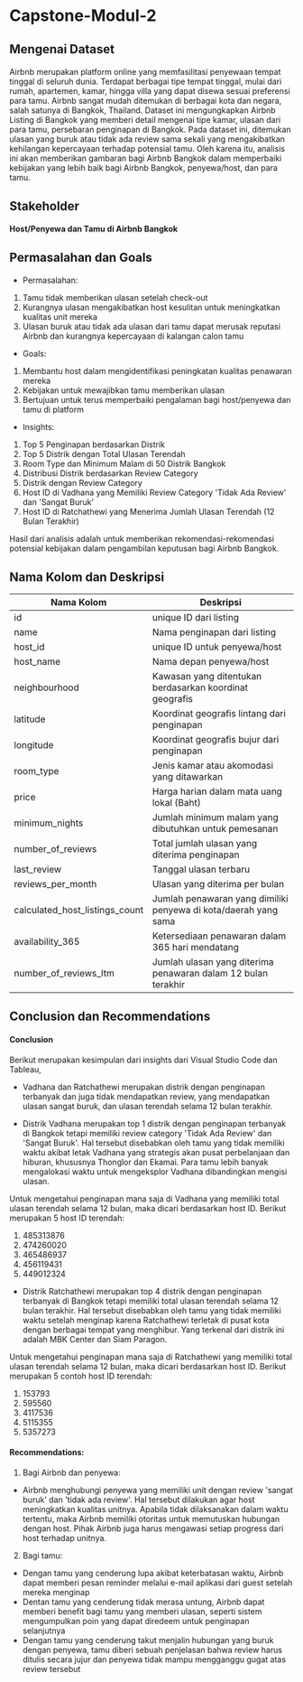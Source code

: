 # Capstone-Modul-2
## Mengenai Dataset
#### 
Airbnb merupakan platform online yang memfasilitasi penyewaan tempat tinggal di seluruh dunia. Terdapat berbagai tipe tempat tinggal, mulai dari rumah, apartemen, kamar, hingga villa yang dapat disewa sesuai preferensi para tamu. Airbnb sangat mudah ditemukan di berbagai kota dan negara, salah satunya di Bangkok, Thailand. Dataset ini mengungkapkan Airbnb Listing di Bangkok yang memberi detail mengenai tipe kamar, ulasan dari para tamu, persebaran penginapan di Bangkok. Pada dataset ini, ditemukan ulasan yang buruk atau tidak ada review sama sekali yang mengakibatkan kehilangan kepercayaan terhadap potensial tamu. Oleh karena itu, analisis ini akan memberikan gambaran bagi Airbnb Bangkok dalam memperbaiki kebijakan yang lebih baik bagi Airbnb Bangkok, penyewa/host, dan para tamu.
## Stakeholder
#### Host/Penyewa dan Tamu di Airbnb Bangkok
## Permasalahan dan Goals
####
- Permasalahan:
1. Tamu tidak memberikan ulasan setelah check-out
2. Kurangnya ulasan mengakibatkan host kesulitan untuk meningkatkan kualitas unit mereka
3. Ulasan buruk atau tidak ada ulasan dari tamu dapat merusak reputasi Airbnb dan kurangnya kepercayaan di kalangan calon tamu

- Goals:
1. Membantu host dalam mengidentifikasi peningkatan kualitas penawaran mereka
2. Kebijakan untuk mewajibkan tamu memberikan ulasan
3. Bertujuan untuk terus memperbaiki pengalaman bagi host/penyewa dan tamu di platform
 
- Insights: 
1. Top 5 Penginapan berdasarkan Distrik
2. Top 5 Distrik dengan Total Ulasan Terendah
3. Room Type dan Minimum Malam di  50  Distrik Bangkok
4. Distribusi Distrik berdasarkan Review Category
5. Distrik dengan Review Category
6. Host ID di Vadhana yang Memiliki Review Category 'Tidak Ada Review' dan 'Sangat Buruk'
7. Host ID di Ratchathewi yang Menerima Jumlah Ulasan Terendah (12 Bulan Terakhir)

Hasil dari analisis adalah untuk memberikan rekomendasi-rekomendasi potensial kebijakan dalam pengambilan keputusan bagi Airbnb Bangkok.
## Nama Kolom dan Deskripsi
| Nama Kolom                      | Deskripsi                                                                   |
|---------------------------------|-----------------------------------------------------------------------------|
| id                              | unique ID dari listing                                         |
| name                            | Nama penginapan dari listing                                               |
| host_id                         | unique ID untuk penyewa/host                           |
| host_name                       | Nama depan penyewa/host                                                        |
| neighbourhood                    | Kawasan yang ditentukan berdasarkan koordinat geografis                     |
| latitude                        | Koordinat geografis lintang dari penginapan                                |
| longitude                       | Koordinat geografis bujur dari penginapan                                  |
| room_type                       | Jenis kamar atau akomodasi yang ditawarkan                                 |
| price                           | Harga harian dalam mata uang lokal   (Baht)                                     |
| minimum_nights                  | Jumlah minimum malam yang dibutuhkan untuk pemesanan                        |
| number_of_reviews               | Total jumlah ulasan yang diterima penginapan                                |
| last_review                     | Tanggal ulasan terbaru                                                     |
| reviews_per_month                     | Ulasan yang diterima per bulan                                                     |
| calculated_host_listings_count  | Jumlah penawaran yang dimiliki penyewa di kota/daerah yang sama         |
| availability_365                | Ketersediaan penawaran dalam 365 hari mendatang                            |
| number_of_reviews_ltm           | Jumlah ulasan yang diterima penawaran dalam 12 bulan terakhir             |
## Conclusion dan Recommendations
#### Conclusion
Berikut merupakan kesimpulan dari insights dari Visual Studio Code dan Tableau, 
- Vadhana dan Ratchathewi merupakan distrik dengan penginapan terbanyak dan juga tidak mendapatkan review, yang mendapatkan ulasan  sangat buruk, dan ulasan terendah selama 12 bulan terakhir.

- Distrik Vadhana merupakan top 1 distrik dengan penginapan terbanyak di Bangkok tetapi memiliki review category 'Tidak Ada Review' dan 'Sangat Buruk'. Hal tersebut disebabkan oleh tamu yang tidak memiliki waktu akibat letak Vadhana yang strategis akan pusat perbelanjaan dan hiburan, khususnya Thonglor dan Ekamai. Para tamu lebih banyak mengalokasi waktu untuk mengeksplor Vadhana dibandingkan mengisi ulasan.

Untuk mengetahui penginapan mana saja di Vadhana yang memiliki total ulasan terendah selama 12 bulan, maka dicari berdasarkan host ID. Berikut merupakan 5 host ID terendah:
1. 485313876
2. 474260020
3. 465486937
4. 456119431
5. 449012324

- Distrik Ratchathewi merupakan top 4 distrik dengan penginapan terbanyak di Bangkok tetapi memiliki total ulasan terendah selama 12 bulan terakhir. Hal tersebut disebabkan oleh tamu yang tidak memiliki waktu setelah menginap karena Ratchathewi terletak di pusat kota dengan berbagai tempat yang menghibur. Yang terkenal dari distrik ini adalah MBK Center dan Siam Paragon. 

Untuk mengetahui penginapan mana saja di Ratchathewi yang memiliki total ulasan terendah selama 12 bulan, maka dicari berdasarkan host ID. Berikut merupakan 5 contoh host ID terendah:
1. 153793
2. 595560
3. 4117536
4. 5115355
5. 5357273

#### Recommendations:
1. Bagi Airbnb dan penyewa:
- Airbnb menghubungi penyewa yang memiliki unit dengan review 'sangat buruk' dan 'tidak ada review'. Hal tersebut dilakukan agar host meningkatkan kualitas unitnya. Apabila tidak dilaksanakan dalam waktu tertentu, maka Airbnb memiliki otoritas untuk memutuskan hubungan dengan host. Pihak Airbnb juga harus mengawasi setiap progress dari host terhadap unitnya.

2. Bagi tamu:
- Dengan tamu yang cenderung lupa akibat keterbatasan waktu, Airbnb dapat memberi pesan reminder melalui e-mail aplikasi dari guest setelah mereka menginap
- Dentan tamu yang cenderung tidak merasa untung, Airbnb dapat memberi benefit bagi tamu yang memberi ulasan, seperti sistem mengumpulkan poin yang dapat diredeem untuk penginapan selanjutnya
- Dengan tamu yang cenderung takut menjalin hubungan yang buruk dengan penyewa, tamu diberi sebuah penjelasan bahwa review harus ditulis secara jujur dan penyewa tidak mampu mengganggu gugat atas review tersebut
